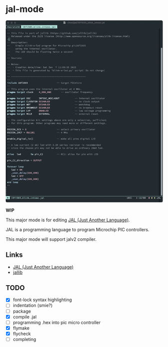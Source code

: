 # jal-mode

![Screenshot](ss.png)

**WIP**

This major mode is for editing [JAL (Just Another Language)](http://justanotherlanguage.org/).

JAL is a programming language to program Microchip PIC controllers.

This major mode will support jalv2 compiler.


## Links
- [JAL (Just Another Language)](http://justanotherlanguage.org/)
- [jallib](https://github.com/jallib/jallib)


## TODO
- [x] font-lock syntax highlighting
- [ ] indentation (smie?)
- [ ] package
- [x] compile .jal
- [ ] programming .hex into pic micro controller
- [x] flymake
- [x] flycheck
- [ ] completing
